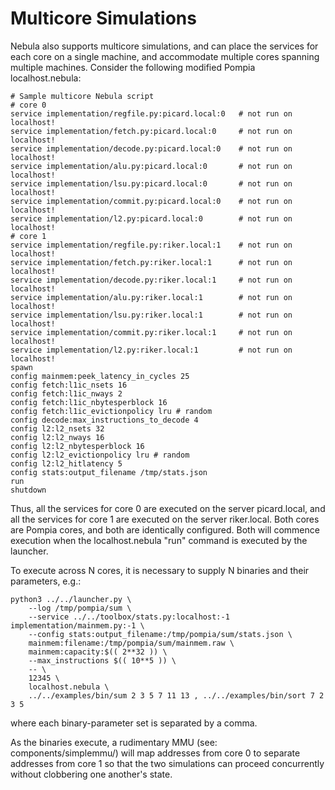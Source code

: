# Multicore Simulations

Nebula also supports multicore simulations, and can place the services for
each core on a single machine, and accommodate multiple cores spanning
multiple machines. Consider the following modified Pompia localhost.nebula:

    # Sample multicore Nebula script
    # core 0
    service implementation/regfile.py:picard.local:0   # not run on localhost!
    service implementation/fetch.py:picard.local:0     # not run on localhost!
    service implementation/decode.py:picard.local:0    # not run on localhost!
    service implementation/alu.py:picard.local:0       # not run on localhost!
    service implementation/lsu.py:picard.local:0       # not run on localhost!
    service implementation/commit.py:picard.local:0    # not run on localhost!
    service implementation/l2.py:picard.local:0        # not run on localhost!
    # core 1
    service implementation/regfile.py:riker.local:1    # not run on localhost!
    service implementation/fetch.py:riker.local:1      # not run on localhost!
    service implementation/decode.py:riker.local:1     # not run on localhost!
    service implementation/alu.py:riker.local:1        # not run on localhost!
    service implementation/lsu.py:riker.local:1        # not run on localhost!
    service implementation/commit.py:riker.local:1     # not run on localhost!
    service implementation/l2.py:riker.local:1         # not run on localhost!
    spawn
    config mainmem:peek_latency_in_cycles 25
    config fetch:l1ic_nsets 16
    config fetch:l1ic_nways 2
    config fetch:l1ic_nbytesperblock 16
    config fetch:l1ic_evictionpolicy lru # random
    config decode:max_instructions_to_decode 4
    config l2:l2_nsets 32
    config l2:l2_nways 16
    config l2:l2_nbytesperblock 16
    config l2:l2_evictionpolicy lru # random
    config l2:l2_hitlatency 5
    config stats:output_filename /tmp/stats.json
    run
    shutdown

Thus, all the services for core 0 are executed on the server picard.local,
and all the services for core 1 are executed on the server riker.local.
Both cores are Pompia cores, and both are identically configured. Both
will commence execution when the localhost.nebula "run" command is executed by
the launcher.

To execute across N cores, it is necessary to supply N binaries and their
parameters, e.g.:

    python3 ../../launcher.py \
        --log /tmp/pompia/sum \
        --service ../../toolbox/stats.py:localhost:-1 implementation/mainmem.py:-1 \
        --config stats:output_filename:/tmp/pompia/sum/stats.json \
        mainmem:filename:/tmp/pompia/sum/mainmem.raw \
        mainmem:capacity:$(( 2**32 )) \
        --max_instructions $(( 10**5 )) \
        -- \
        12345 \
        localhost.nebula \
        ../../examples/bin/sum 2 3 5 7 11 13 , ../../examples/bin/sort 7 2 3 5

where each binary-parameter set is separated by a comma.

As the binaries execute, a rudimentary MMU (see: components/simplemmu/) will
map addresses from core 0 to separate addresses from core 1 so that the two
simulations can proceed concurrently without clobbering one another's state.